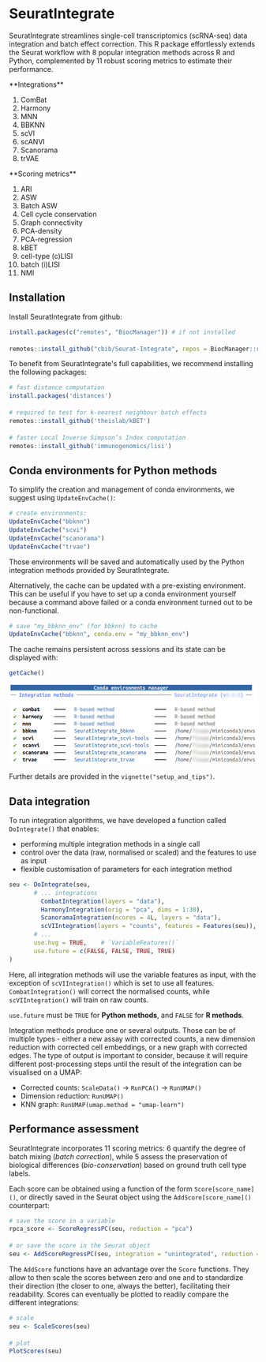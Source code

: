 # SeuratIntegrate
SeuratIntegrate streamlines single-cell transcriptomics (scRNA-seq) data
integration and batch effect correction. This R package effortlessly extends the
Seurat workflow with 8 popular integration methods across R and Python,
complemented by 11 robust scoring metrics to estimate their performance.

<div class = "row">
<div class = "col-md-6">
**Integrations**

1. ComBat  
2. Harmony
3. MNN
4. BBKNN
5. scVI
6. scANVI
7. Scanorama
8. trVAE

</div>
<div class = "col-md-6">
**Scoring metrics**

1. ARI  
2. ASW
3. Batch ASW
4. Cell cycle conservation
5. Graph connectivity
6. PCA-density
7. PCA-regression
8. kBET
9. cell-type (c)LISI
10. batch (i)LISI
11. NMI
</div>
</div>

## Installation

Install SeuratIntegrate from github:

```R
install.packages(c("remotes", "BiocManager")) # if not installed

remotes::install_github("cbib/Seurat-Integrate", repos = BiocManager::repositories()) 
```

To benefit from SeuratIntegrate's full capabilities, we recommend installing the
following packages:

```R
# fast distance computation
install.packages('distances')

# required to test for k-nearest neighbour batch effects
remotes::install_github('theislab/kBET')

# faster Local Inverse Simpson’s Index computation
remotes::install_github('immunogenomics/lisi')
```


## Conda environments for Python methods

To simplify the creation and management of conda environments, we suggest using
`UpdateEnvCache()`:

```R
# create environments:
UpdateEnvCache("bbknn")
UpdateEnvCache("scvi")
UpdateEnvCache("scanorama")
UpdateEnvCache("trvae")
```

Those environments will be saved and automatically used by the Python
integration methods provided by SeuratIntegrate.

Alternatively, the cache can be updated with a pre-existing environment. This
can be useful if you have to set up a conda environment yourself because a
command above failed or a conda environment turned out to be non-functional.

```R
# save "my_bbknn_env" (for bbknn) to cache
UpdateEnvCache("bbknn", conda.env = "my_bbknn_env")
```

The cache remains persistent across sessions and its state can be displayed with:

```R
getCache()
```
![A fully set `CondaEnvManager`](vignettes/img/conda_envs_set.png "conda envs set")

Further details are provided in the `vignette("setup_and_tips")`.

## Data integration

To run integration algorithms, we have developed a function called
`DoIntegrate()` that enables:

-   performing multiple integration methods in a single call
-   control over the data (raw, normalised or scaled) and the features to use as input
-   flexible customisation of parameters for each integration method

```R
seu <- DoIntegrate(seu,
       # ... integrations
         CombatIntegration(layers = "data"),
         HarmonyIntegration(orig = "pca", dims = 1:30),
         ScanoramaIntegration(ncores = 4L, layers = "data"),
         scVIIntegration(layers = "counts", features = Features(seu)),
       # ...
       use.hvg = TRUE,    # `VariableFeatures()`
       use.future = c(FALSE, FALSE, TRUE, TRUE)
)
```

Here, all integration methods will use the variable features as input, with the
exception of `scVIIntegration()` which is set to use all features.
`CombatIntegration()` will correct the normalised counts, while
`scVIIntegration()` will train on raw counts.

`use.future` must be `TRUE` for **Python methods**, and `FALSE` for **R methods**.

Integration methods produce one or several outputs. Those can be of multiple
types - either a new assay with corrected counts, a new dimension reduction with
corrected cell embeddings, or a new graph with corrected edges. The type of
output is important to consider, because it will require different
post-processing steps until the result of the integration can be visualised on a
UMAP:

-   Corrected counts: `ScaleData()` -> `RunPCA()` -> `RunUMAP()`
-   Dimension reduction: `RunUMAP()`
-   KNN graph:  `RunUMAP(umap.method = "umap-learn")`

## Performance assessment

SeuratIntegrate incorporates 11 scoring metrics: 6 quantify the degree of batch
mixing (*batch correction*), while 5 assess the preservation of biological
differences (*bio-conservation*) based on ground truth cell type labels.

Each score can be obtained using a function of the form `Score[score_name]()`,
or directly saved in the Seurat object using the `AddScore[score_name]()`
counterpart:

```R
# save the score in a variable
rpca_score <- ScoreRegressPC(seu, reduction = "pca")

# or save the score in the Seurat object
seu <- AddScoreRegressPC(seu, integration = "unintegrated", reduction = "pca")
```

The `AddScore` functions have an advantage over the `Score` functions. They
allow to then scale the scores between zero and one and to standardize their
direction (the closer to one, always the better), facilitating their readability.
Scores can eventually be plotted to readily compare the different integrations:

```R
# scale
seu <- ScaleScores(seu)

# plot
PlotScores(seu)
```

